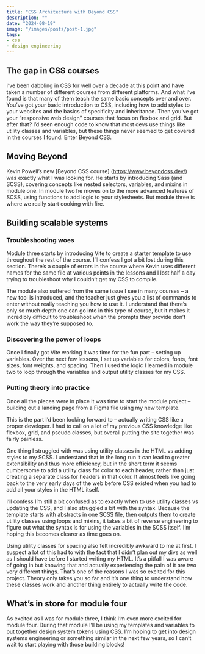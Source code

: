 ```yaml
---
title: "CSS Architecture with Beyond CSS"
description: ""
date: "2024-08-19"
image: "/images/posts/post-1.jpg"
tags: 
- css
- design engineering
---
```



## The gap in CSS courses

I’ve been dabbling in CSS for well over a decade at this point and have taken a number of different courses from different platforms. And what I’ve found is that many of them teach the same basic concepts over and over. You’ve got your basic introduction to CSS, including how to add styles to your websites and the basics of specificity and inheritance. Then you’ve got your “responsive web design” courses that focus on flexbox and grid. But after that? I’d seen enough code to know that most devs use things like utility classes and variables, but these things never seemed to get covered in the courses I found. Enter Beyond CSS.

## Moving Beyond

Kevin Powell’s new [Beyond CSS course] (https://www.beyondcss.dev/) was exactly what I was looking for. He starts by introducing Sass (and SCSS), covering concepts like nested selectors, variables, and mixins in module one. In module two he moves on to the more advanced features of SCSS, using functions to add logic to your stylesheets. But module three is where we really start cooking with fire.

## Building scalable systems

### Troubleshooting woes


Module three starts by introducing Vite to create a starter template to use throughout the rest of the course. I’ll confess I got a bit lost during this section. There’s a couple of errors in the course where Kevin uses different names for the same file at various points in the lessons and I lost half a day trying to troubleshoot why I couldn’t get my CSS to compile.

The module also suffered from the same issue I see in many courses – a new tool is introduced, and the teacher just gives you a list of commands to enter without really teaching you how to use it. I understand that there’s only so much depth one can go into in this type of course, but it makes it incredibly difficult to troubleshoot when the prompts they provide don’t work the way they’re supposed to.


### Discovering the power of loops

Once I finally got Vite working it was time for the fun part – setting up variables. Over the next few lessons, I set up variables for colors, fonts, font sizes, font weights, and spacing. Then I used the logic I learned in module two to loop through the variables and output utility classes for my CSS.

### Putting theory into practice

Once all the pieces were in place it was time to start the module project – building out a landing page from a Figma file using my new template.

This is the part I’d been looking forward to – actually writing CSS like a proper developer. I had to call on a lot of my previous CSS knowledge like flexbox, grid, and pseudo classes, but overall putting the site together was fairly painless.

One thing I struggled with was using utility classes in the HTML vs adding styles to my SCSS. I understand that in the long run it can lead to greater extensibility and thus more efficiency, but in the short term it seems cumbersome to add a utility class for color to each header, rather than just creating a separate class for headers in that color. It almost feels like going back to the very early days of the web before CSS existed when you had to add all your styles in the HTML itself.

I’ll confess I’m still a bit confused as to exactly when to use utility classes vs updating the CSS, and I also struggled a bit with the syntax. Because the template starts with abstracts in one SCSS file, then outputs them to create utility classes using loops and mixins, it takes a bit of reverse engineering to figure out what the syntax is for using the variables in the SCSS itself. I’m hoping this becomes clearer as time goes on.

Using utility classes for spacing also felt incredibly awkward to me at first. I suspect a lot of this had to with the fact that I didn’t plan out my divs as well as I should have before I started writing my HTML. It’s a pitfall I was aware of going in but knowing that and actually experiencing the pain of it are two very different things. That’s one of the reasons I was so excited for this project. Theory only takes you so far and it’s one thing to understand how these classes work and another thing entirely to actually write the code.

## What’s in store for module four

As excited as I was for module three, I think I’m even more excited for module four. During that module I’ll be using my templates and variables to put together design system tokens using CSS. I’m hoping to get into design systems engineering or something similar in the next few years, so I can’t wait to start playing with those building blocks!
